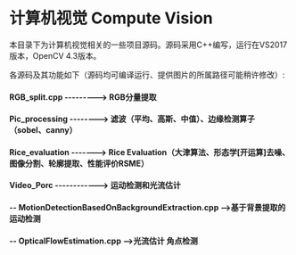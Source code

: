 # 计算机视觉 Compute Vision

本目录下为计算机视觉相关的一些项目源码。源码采用C++编写，运行在VS2017版本，OpenCV 4.3版本。

各源码及其功能如下（源码均可编译运行、提供图片的所属路径可能稍许修改）:
   
#### RGB_split.cpp ---------> RGB分量提取
#### Pic_processing --------> 滤波（平均、高斯、中值）、边缘检测算子（sobel、canny）
#### Rice_evaluation -------> Rice Evaluation（大津算法、形态学[开运算]去噪、图像分割、轮廓提取、性能评价RSME）
#### Video_Porc ------------> 运动检测和光流估计
#### -- MotionDetectionBasedOnBackgroundExtraction.cpp -->基于背景提取的运动检测
#### -- OpticalFlowEstimation.cpp -->光流估计 角点检测

